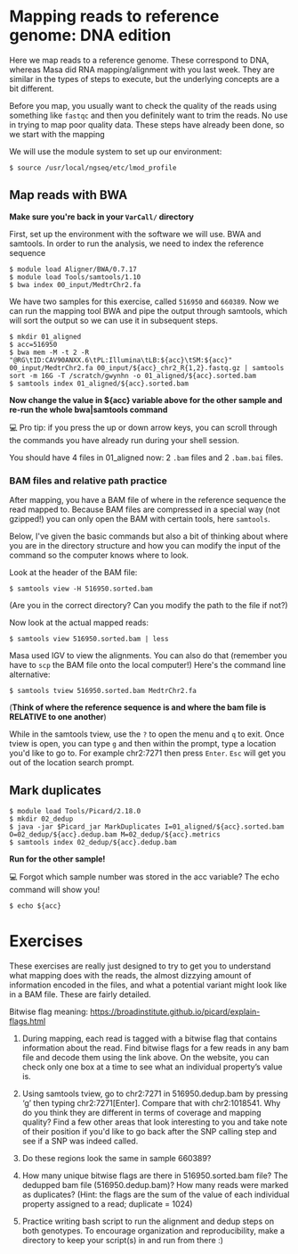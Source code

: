 # Mapping reads to reference genome: DNA edition

Here we map reads to a reference genome. These correspond to DNA, whereas Masa did RNA mapping/alignment with you last week. They are similar in the types of steps to execute, but the underlying concepts are a bit different.

Before you map, you usually want to check the quality of the reads using something like `fastqc` and then you definitely want to trim the reads. No use in trying to map poor quality data. These steps have already been done, so we start with the mapping  

We will use the module system to set up our environment:

    $ source /usr/local/ngseq/etc/lmod_profile

## Map reads with BWA

**Make sure you're back in your `VarCall/` directory**

First, set up the environment with the software we will use. BWA and samtools. In order to run the analysis, we need to index the reference sequence

    $ module load Aligner/BWA/0.7.17
    $ module load Tools/samtools/1.10
    $ bwa index 00_input/MedtrChr2.fa

We have two samples for this exercise, called `516950` and `660389`. Now we can run the mapping tool BWA and pipe the output through samtools, which will sort the output so we can use it in subsequent steps.

    $ mkdir 01_aligned
    $ acc=516950
    $ bwa mem -M -t 2 -R "@RG\tID:CAV90ANXX.6\tPL:Illumina\tLB:${acc}\tSM:${acc}" 00_input/MedtrChr2.fa 00_input/${acc}_chr2_R{1,2}.fastq.gz | samtools sort -m 16G -T /scratch/gwynhn -o 01_aligned/${acc}.sorted.bam
    $ samtools index 01_aligned/${acc}.sorted.bam

**Now change the value in ${acc} variable above for the other sample and re-run the whole bwa|samtools command**

:computer: Pro tip: if you press the up or down arrow keys, you can scroll through the commands you have already run during your shell session.

You should have 4 files in 01_aligned now: 2 `.bam` files and 2 `.bam.bai` files.

### BAM files and relative path practice

After mapping, you have a BAM file of where in the reference sequence the read mapped to. Because BAM files are compressed in a special way (not gzipped!) you can only open the BAM with certain tools, here `samtools`.

Below, I've given the basic commands but also a bit of thinking about where you are in the directory structure and how you can modify the input of the command so the computer knows where to look. 

Look at the header of the BAM file:

    $ samtools view -H 516950.sorted.bam 

(Are you in the correct directory? Can you modify the path to the file if not?)

Now look at the actual mapped reads:

    $ samtools view 516950.sorted.bam | less

Masa used IGV to view the alignments. You can also do that (remember you have to `scp` the BAM file onto the local computer!) Here's the command line alternative:

    $ samtools tview 516950.sorted.bam MedtrChr2.fa

(**Think of where the reference sequence is and where the bam file is RELATIVE to one another**)

While in the samtools tview, use the `?` to open the menu and `q` to exit. Once tview is open, you can type `g` and then within the prompt, type a location you'd like to go to. For example chr2:7271 then press `Enter`. `Esc` will get you out of the location search prompt. 

## Mark duplicates

    $ module load Tools/Picard/2.18.0
    $ mkdir 02_dedup
    $ java -jar $Picard_jar MarkDuplicates I=01_aligned/${acc}.sorted.bam O=02_dedup/${acc}.dedup.bam M=02_dedup/${acc}.metrics
    $ samtools index 02_dedup/${acc}.dedup.bam
    
**Run for the other sample!**

:computer: Forgot which sample number was stored in the acc variable? The echo command will show you!

    $ echo ${acc}

# Exercises

These exercises are really just designed to try to get you to understand what mapping does with the reads, the almost dizzying amount of information encoded in the files, and what a potential variant might look like in a BAM file. These are fairly detailed.

Bitwise flag meaning: https://broadinstitute.github.io/picard/explain-flags.html

1. During mapping, each read is tagged with a bitwise flag that contains information about the read. Find bitwise flags for a few reads in any bam file and decode them using the link above. On the website, you can check only one box at a time to see what an individual property’s value is.

2. Using samtools tview, go to chr2:7271 in 516950.dedup.bam by pressing ‘g’ then typing chr2:7271[Enter]. Compare that with chr2:1018541. Why do you think they are different in terms of coverage and mapping quality? Find a few other areas that look interesting to you and take note of their position if you'd like to go back after the SNP calling step and see if a SNP was indeed called.

3. Do these regions look the same in sample 660389?

4. How many unique bitwise flags are there in 516950.sorted.bam file? The dedupped bam file (516950.dedup.bam)? How many reads were marked as duplicates? (Hint: the flags are the sum of the value of each individual property assigned to a read; duplicate = 1024)

5. Practice writing bash script to run the alignment and dedup steps on both genotypes. To encourage organization and reproducibility, make a directory to keep your script(s) in and run from there :)

